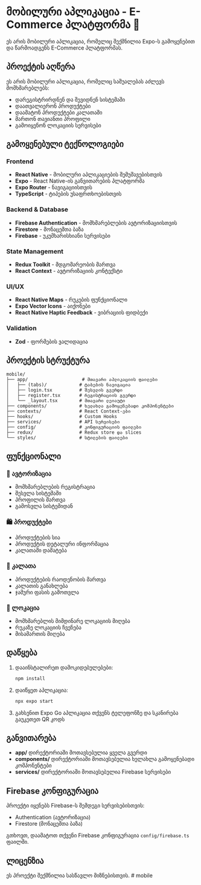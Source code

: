 # მობილური აპლიკაცია - E-Commerce პლატფორმა 🛒

ეს არის მობილური აპლიკაცია, რომელიც შექმნილია Expo-ს გამოყენებით და წარმოადგენს E-Commerce პლატფორმას.

## პროექტის აღწერა

ეს არის მობილური აპლიკაცია, რომელიც საშუალებას აძლევს მომხმარებლებს:
- დარეგისტრირდნენ და შევიდნენ სისტემაში
- დაათვალიერონ პროდუქტები
- დაამატონ პროდუქტები კალათაში
- მართონ თავიანთი პროფილი
- გამოიყენონ ლოკაციის სერვისები

## გამოყენებული ტექნოლოგიები

### Frontend
- **React Native** - მობილური აპლიკაციების შემუშავებისთვის
- **Expo** - React Native-ის განვითარების პლატფორმა
- **Expo Router** - ნავიგაციისთვის
- **TypeScript** - ტიპების უსაფრთხოებისთვის

### Backend & Database
- **Firebase Authentication** - მომხმარებლების ავტორიზაციისთვის
- **Firestore** - მონაცემთა ბაზა
- **Firebase** - უკუმხარისხიანი სერვისები

### State Management
- **Redux Toolkit** - მდგომარეობის მართვა
- **React Context** - ავტორიზაციის კონტექსტი

### UI/UX
- **React Native Maps** - რუკების ფუნქციონალი
- **Expo Vector Icons** - აიქონები
- **React Native Haptic Feedback** - ვიბრაციის ფიდბექი

### Validation
- **Zod** - ფორმების ვალიდაცია

## პროექტის სტრუქტურა

```
mobile/
├── app/                    # მთავარი აპლიკაციის ფაილები
│   ├── (tabs)/            # ტაბების ნავიგაცია
│   ├── login.tsx          # შესვლის გვერდი
│   ├── register.tsx       # რეგისტრაციის გვერდი
│   └── _layout.tsx        # მთავარი ლეიაუტი
├── components/            # ხელახლა გამოყენებადი კომპონენტები
├── contexts/              # React Context-ები
├── hooks/                 # Custom Hooks
├── services/              # API სერვისები
├── config/                # კონფიგურაციის ფაილები
├── redux/                 # Redux store და slices
└── styles/                # სტილების ფაილები
```

## ფუნქციონალი

### 🔐 ავტორიზაცია
- მომხმარებლების რეგისტრაცია
- შესვლა სისტემაში
- პროფილის მართვა
- გამოსვლა სისტემიდან

### 🛍️ პროდუქტები
- პროდუქტების სია
- პროდუქტის დეტალური ინფორმაცია
- კალათაში დამატება

### 🛒 კალათა
- პროდუქტების რაოდენობის მართვა
- კალათის განახლება
- ჯამური ფასის გამოთვლა

### 📍 ლოკაცია
- მომხმარებლის მიმდინარე ლოკაციის მიღება
- რუკაზე ლოკაციის ჩვენება
- მისამართის მიღება

## დაწყება

1. დააინსტალირეთ დამოკიდებულებები:
   ```bash
   npm install
   ```

2. დაიწყეთ აპლიკაცია:
   ```bash
   npx expo start
   ```

3. გახსენით Expo Go აპლიკაცია თქვენს ტელეფონზე და სკანირება გაუკეთეთ QR კოდს

## განვითარება

- **app/** დირექტორიაში მოთავსებულია ყველა გვერდი
- **components/** დირექტორიაში მოთავსებულია ხელახლა გამოყენებადი კომპონენტები
- **services/** დირექტორიაში მოთავსებულია Firebase სერვისები

## Firebase კონფიგურაცია

პროექტი იყენებს Firebase-ს შემდეგი სერვისებისთვის:
- Authentication (ავტორიზაცია)
- Firestore (მონაცემთა ბაზა)

გთხოვთ, დაამატოთ თქვენი Firebase კონფიგურაცია `config/firebase.ts` ფაილში.

## ლიცენზია

ეს პროექტი შექმნილია სასწავლო მიზნებისთვის.
#   m o b i l e 
 
 